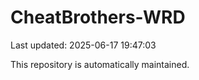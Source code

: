 # CheatBrothers-WRD

Last updated: 2025-06-17 19:47:03

This repository is automatically maintained.
